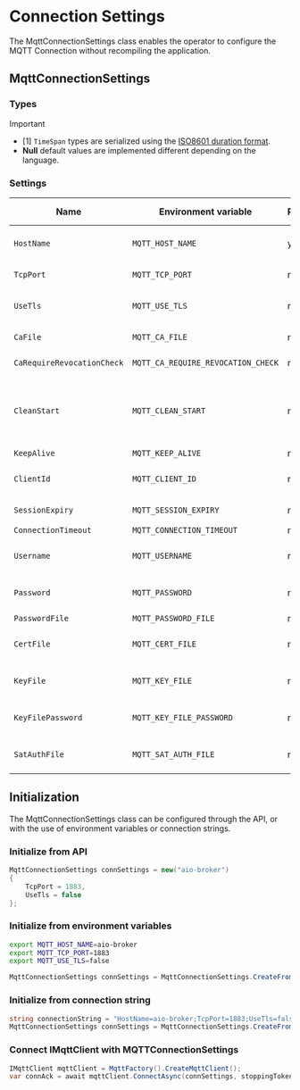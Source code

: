 # Connection Settings

The MqttConnectionSettings class enables the operator to configure the MQTT Connection without recompiling the application.

## MqttConnectionSettings

### Types

> [!IMPORTANT]
> * [1] `TimeSpan` types are serialized using the [ISO8601 duration format](https://www.digi.com/resources/documentation/digidocs/90001488-13/reference/r_iso_8601_duration_format.htm).
> * **Null** default values are implemented different depending on the language.
### Settings

|Name|Environment variable|Required|Type|Default value|Description|
|-|-|-|-|-|-|
|`HostName`|`MQTT_HOST_NAME`|yes|string|n/a|FQDN to the endpoint, eg: mybroker.mydomain.com|
|`TcpPort`|`MQTT_TCP_PORT`|no|int|`8883`|TCP port to access the endpoint eg: 8883|
|`UseTls`|`MQTT_USE_TLS`|no|bool|`true`|Disable TLS negotiation (not recommended for production)|
|`CaFile`|`MQTT_CA_FILE`|no|string|null|Path to a PEM file to validate server identity|
|`CaRequireRevocationCheck`|`MQTT_CA_REQUIRE_REVOCATION_CHECK`|no|bool|`false`|Check the revocation status of the CA|
|`CleanStart`|`MQTT_CLEAN_START`|no|bool|true|Whether to use persistent session on first connect, subsequent connections will be `false`. Requires a unique `ClientId`.
|`KeepAlive`|`MQTT_KEEP_ALIVE`|no|TimeSpan[\[1\]](#types)|`P60S`|Interval of ping packets|
|`ClientId`|`MQTT_CLIENT_ID`|no|string|empty|MQTT Client Id, required for persistent sessions (`CleanStart=false`)|
|`SessionExpiry`|`MQTT_SESSION_EXPIRY`|no|TimeSpan[\[1\]](#types)|`P3600S`|Connection session duration|
|`ConnectionTimeout`|`MQTT_CONNECTION_TIMEOUT`|no|TimeSpan[\[1\]](#types)|`P30S`|Connection timeout|
|`Username`|`MQTT_USERNAME`|no|string|null|MQTT Username to authenticate the connection|
|`Password`|`MQTT_PASSWORD`|no|string|null|MQTT Password to authenticate the connection|
|`PasswordFile`|`MQTT_PASSWORD_FILE`|no|string|null|MQTT Password file|
|`CertFile`|`MQTT_CERT_FILE`|no|string|null|Path to a PEM file to establish X509 client authentication|
|`KeyFile`|`MQTT_KEY_FILE`|no|string|null|Path to a KEY file to establish X509 client authentication| 
|`KeyFilePassword`|`MQTT_KEY_FILE_PASSWORD`|no|string|null|Password (aka pass-phrase) to protect the key file| 
|`SatAuthFile`|`MQTT_SAT_AUTH_FILE`|no|string|null|Path to a file with the token to be used with SAT auth|

## Initialization

The MqttConnectionSettings class can be configured through the API, or with the use of environment variables or connection strings.

### Initialize from API

```cs
MqttConnectionSettings connSettings = new("aio-broker")
{
    TcpPort = 1883,
    UseTls = false
};
```

### Initialize from environment variables

```bash
export MQTT_HOST_NAME=aio-broker
export MQTT_TCP_PORT=1883
export MQTT_USE_TLS=false
```

```cs
MqttConnectionSettings connSettings = MqttConnectionSettings.CreateFromEnvVars();
```

### Initialize from connection string

```cs
string connectionString = "HostName=aio-broker;TcpPort=1883;UseTls=false";
MqttConnectionSettings connSettings = MqttConnectionSettings.CreateFromConnectionString(connectionString);
```

### Connect IMqttClient with MQTTConnectionSettings

```cs
IMqttClient mqttClient = MqttFactory().CreateMqttClient();
var connAck = await mqttClient.ConnectAsync(connSettings, stoppingToken);
```
